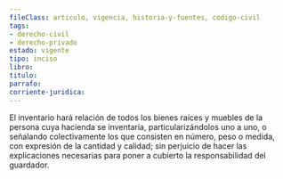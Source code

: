 ```yaml
---
fileClass: articulo, vigencia, historia-y-fuentes, codigo-civil
tags:
- derecho-civil
- derecho-privado
estado: vigente
tipo: inciso
libro:
titulo:
parrafo:
corriente-juridica:
---
```

El inventario hará relación de todos los bienes raíces y muebles de la persona cuya hacienda se inventaría, particularizándolos uno a uno, o señalando colectivamente los que consisten en número, peso o medida, con expresión de la cantidad y calidad; sin perjuicio de hacer las explicaciones necesarias para poner a cubierto la responsabilidad del guardador.